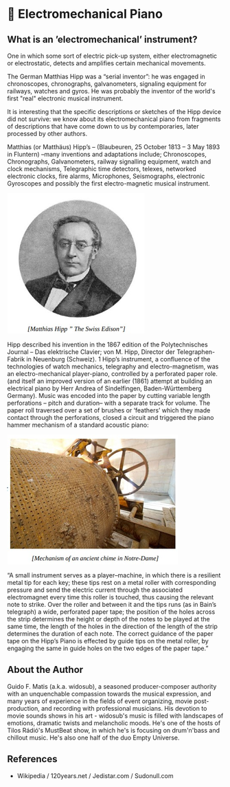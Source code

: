 # 🎹 Electromechanical Piano

## What is an ’electromechanical’ instrument?

One in which some sort of electric pick-up system, either electromagnetic or electrostatic,
detects and amplifies certain mechanical movements.

The German Matthias Hipp was a “serial inventor”: he was engaged in chronoscopes, chronographs,
galvanometers, signaling equipment for railways, watches and gyros. He was probably the inventor of the world's
first "real" electronic musical instrument.

It is interesting that the specific descriptions or sketches of the Hipp device did not survive: we know about its
electromechanical piano from fragments of descriptions that have come down to us by contemporaries, later
processed by other authors.

Matthias (or Matthäus) Hipp’s – (Blaubeuren, 25 October 1813 – 3
May 1893 in Fluntern) –many inventions and adaptations include;
Chronoscopes, Chronographs, Galvanometers, railway signalling
equipment, watch and clock mechanisms, Telegraphic time detectors,
telexes, networked electronic clocks, fire alarms, Microphones,
Seismographs, electronic Gyroscopes and possibly the first electro-magnetic musical instrument.

![iMatthias Hipp](_static/images/electromechanical_piano/img_1.jpg)

Hipp described his invention in the 1867 edition of the
Polytechnisches Journal – Das elektrische Clavier; von M. Hipp,
Director der Telegraphen-Fabrik in Neuenburg (Schweiz). 1 Hipp’s
instrument, a confluence of the technologies of watch mechanics,
telegraphy and electro-magnetism, was an electro-mechanical player-piano, controlled by a perforated paper role. (and itself an improved
version of an earlier (1861) attempt at building an electrical piano by Herr Andrea of Sindelfingen, Baden-Württemberg Germany).
Music was encoded into the paper by cutting variable length perforations – pitch and duration– with a separate
track for volume. The paper roll traversed over a set of brushes or ‘feathers’ which they made contact through the
perforations, closed a circuit and triggered the piano hammer mechanism of a standard acoustic piano:

![img_2](_static/images/electromechanical_piano/img_2.jpg)

“A small instrument serves as a player–machine, in which
there is a resilient metal tip for each key; these tips rest on
a metal roller with corresponding pressure and send the
electric current through the associated electromagnet
every time this roller is touched, thus causing the relevant
note to strike. Over the roller and between it and the tips
runs (as in Bain’s telegraph) a wide, perforated paper tape;
the position of the holes across the strip determines the
height or depth of the notes to be played at the same time,
the length of the holes in the direction of the length of
the strip determines the duration of each note. The correct
guidance of the paper tape on the Hipp’s Piano is effected
by guide tips on the metal roller, by engaging the same in
guide holes on the two edges of the paper tape.”

## About the Author

Guido F. Matis (a.k.a. widosub), a seasoned producer-composer authority with an unquenchable compassion towards the musical
expression, and many years of experience in the fields of event organizing, movie post-production, and recording with professional
musicians. His devotion to movie sounds shows in his art - widosub's music is filled with landscapes of emotions, dramatic twists and
melancholic moods. He's one of the hosts of Tilos Rádió's MustBeat show, in which he's is focusing on drum'n'bass and chillout
music. He's also one half of the duo Empty Universe.

## References

- Wikipedia / 120years.net / Jedistar.com / Sudonull.com
